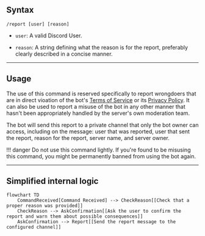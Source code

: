 ## Syntax
`/report [user] [reason]`

- `user`: A valid Discord User.

- `reason`: A string defining what the reason is for the report, preferably clearly
            described in a concise manner.

---

## Usage
The use of this command is reserved specifically to report wrongdoers that are in
direct vioation of the bot's [Terms of Service](../../legal/tos.md) or its
[Privacy Policy](../../legal/privacy_policy.md). It can also be used to report a
misuse of the bot in any other manner that hasn't been appropriately handled by the
server's own moderation team.

The bot will send this report to a private channel that only the bot owner can access,
including on the message: user that was reported, user that sent the report, reason for
the report, server name, and server owner.

!!! danger
    Do not use this command lightly. If you're found to be misusing this command, you
    might be permanently banned from using the bot again.

---

## Simplified internal logic
```mermaid
flowchart TD
    CommandReceived[Command Received] --> CheckReason[[Check that a proper reason was provided]] 
    CheckReason --> AskConfirmation[[Ask the user to confirm the report and warn them about possible consequences]]
    AskConfirmation --> Report[[Send the report message to the configured channel]]
```